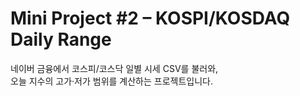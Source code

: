 # Mini Project #2 – KOSPI/KOSDAQ Daily Range
네이버 금융에서 코스피/코스닥 일별 시세 CSV를 불러와,  
오늘 지수의 고가·저가 범위를 계산하는 프로젝트입니다.

